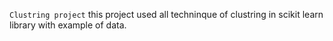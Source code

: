 ``Clustring project``
this project used all techninque of clustring in scikit learn library with example of data. 

 
